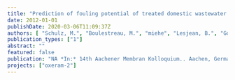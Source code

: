 ```yaml
---
title: "Prediction of fouling potential of treated domestic wastewater by on-line submicron particle analysis."
date: 2012-01-01
publishDate: 2020-03-06T11:09:37Z
authors: [ "Schulz, M.", "Boulestreau, M.", "miehe", "Lesjean, B.", "Godehardt, M.", "Ernst, M.", "Jekel, M." ]
publication_types: ["1"]
abstract: ""
featured: false
publication: "NA *In:* 14th Aachener Membran Kolloquium.. Aachen, Germany. 7-8 November 2012"
projects: ["oxeram-2"]
---
```


